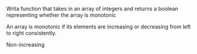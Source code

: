 Writa function that takes in an array of integers and returns a boolean representing whether the array is monotonic

An array is monotonic if its elements are increasing or decreasing from left to right consistently. 

Non-increasing 